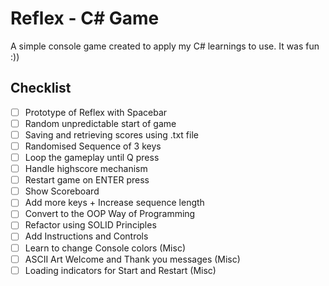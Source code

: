 # Reflex - C# Game
A simple console game created to apply my C# learnings to use. It was fun :))

## Checklist
- [ ] Prototype of Reflex with Spacebar
- [ ] Random unpredictable start of game
- [ ] Saving and retrieving scores using .txt file
- [ ] Randomised Sequence of 3 keys
- [ ] Loop the gameplay until Q press
- [ ] Handle highscore mechanism
- [ ] Restart game on ENTER press
- [ ] Show Scoreboard
- [ ] Add more keys + Increase sequence length
- [ ] Convert to the OOP Way of Programming
- [ ] Refactor using SOLID Principles
- [ ] Add Instructions and Controls
- [ ] Learn to change Console colors (Misc)
- [ ] ASCII Art Welcome and Thank you messages (Misc)
- [ ] Loading indicators for Start and Restart (Misc)
